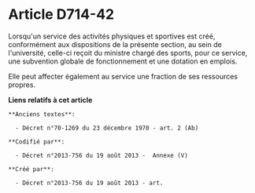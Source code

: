# Article D714-42

Lorsqu'un service des activités physiques et sportives est créé, conformément aux dispositions de la présente section, au
sein de l'université, celle-ci reçoit du ministre chargé des sports, pour ce service, une subvention globale de
fonctionnement et une dotation en emplois.

Elle peut affecter également au service une fraction de ses ressources propres.

**Liens relatifs à cet article**

	**Anciens textes**:

	  - Décret n°70-1269 du 23 décembre 1970 - art. 2 (Ab)

	**Codifié par**:

	  - Décret n°2013-756 du 19 août 2013 -  Annexe (V)

	**Créé par**:

	  - Décret n°2013-756 du 19 août 2013 - art.
